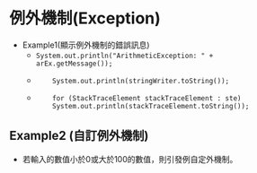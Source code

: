 # 例外機制(Exception)

* Example1(顯示例外機制的錯誤訊息)
  * ``` System.out.println("ArithmeticException: " + arEx.getMessage()); ```
  * ``` arrayEx.printStackTrace(new PrintWriter(stringWriter));
        System.out.println(stringWriter.toString()); 
    ```
  * ``` StackTraceElement[] ste = e.getStackTrace();
        for (StackTraceElement stackTraceElement : ste)
        System.out.println(stackTraceElement.toString());
    ```     

## Example2 (自訂例外機制)
- 若輸入的數值小於0或大於100的數值，則引發例自定外機制。